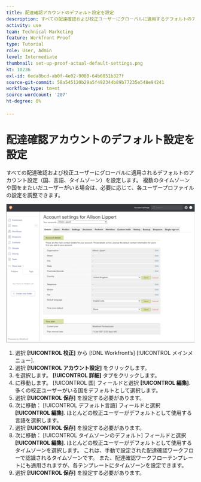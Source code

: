 ```yaml
---
title: 配達確認アカウントのデフォルト設定を設定
description: すべての配達確認および校正ユーザーにグローバルに適用するデフォルトのアカウント設定を設定する方法を説明します。
activity: use
team: Technical Marketing
feature: Workfront Proof
type: Tutorial
role: User, Admin
level: Intermediate
thumbnail: set-up-proof-actual-default-settings.png
kt: 10236
exl-id: 6eda8bcd-ab0f-4e02-9080-64b6051b327f
source-git-commit: 58a545120b29a5f492344b89b77235e548e94241
workflow-type: tm+mt
source-wordcount: '207'
ht-degree: 0%

---
```


# 配達確認アカウントのデフォルト設定を設定

すべての配達確認および校正ユーザーにグローバルに適用されるデフォルトのアカウント設定（国、言語、タイムゾーン）を設定します。 複数のタイムゾーンや国をまたいだユーザーがいる場合は、必要に応じて、各ユーザープロファイルの設定を調整できます。

![校正用アカウント設定ウィンドウ](assets/proof-system-setups-default-account-settings.png)

1. 選択 **[!UICONTROL 校正]** から [!DNL Workfront’s] [!UICONTROL メインメニュー].
1. 選択 **[!UICONTROL アカウント設定]** をクリックします。
1. を選択します。 **[!UICONTROL 詳細]** タブをクリックします。
1. に移動します。 [!UICONTROL 国] フィールドと選択 **[!UICONTROL 編集]**. 多くの校正ユーザーがいる国をデフォルトとして選択します。
1. 選択 **[!UICONTROL 保存]** を設定する必要があります。
1. 次に移動： [!UICONTROL デフォルト言語] フィールドと選択 **[!UICONTROL 編集]**. ほとんどの校正ユーザーがデフォルトとして使用する言語を選択します。
1. 選択 **[!UICONTROL 保存]** を設定する必要があります。
1. 次に移動： [!UICONTROL タイムゾーンのデフォルト] フィールドと選択 **[!UICONTROL 編集]**. ほとんどの校正ユーザーがデフォルトとして使用するタイムゾーンを選択します。 これは、手動で設定された配達確認ワークフローで認識されるタイムゾーンです。 また、配達確認ワークフローテンプレートにも適用されますが、各テンプレートにタイムゾーンを設定できます。
1. 選択 **[!UICONTROL 保存]** を設定する必要があります。
